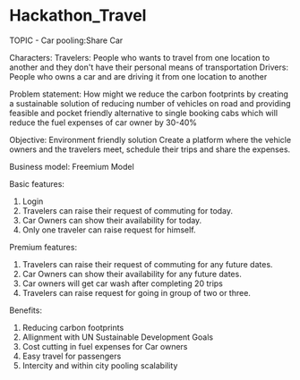 # Hackathon_Travel
TOPIC - Car pooling:Share Car

Characters:
Travelers: People who wants to travel from one location to another and they don't have their personal means of transportation
Drivers: People who owns a car and are driving it from one location to another

Problem statement:  How might we reduce the carbon footprints by creating a sustainable solution of reducing number of vehicles on road and providing feasible and pocket friendly alternative to single booking cabs which will reduce the fuel expenses of car owner by 30-40%

Objective: 
Environment friendly solution
Create a platform where the vehicle owners and the travelers meet, schedule their trips and share the expenses.

Business model: Freemium Model 

Basic features:
1. Login
2. Travelers can raise their request of commuting for today.
3. Car Owners can show their availability for today.
4. Only one traveler can raise request for himself.

Premium features:
1. Travelers can raise their request of commuting for any future dates.
2. Car Owners can show their availability for any future dates.
3. Car owners will get car wash after completing 20 trips
4. Travelers can raise request for going in group of two or three.  

Benefits:
1. Reducing carbon footprints
2. Allignment with UN Sustainable Development Goals
3. Cost cutting in fuel expenses for Car owners
4. Easy travel for passengers
5. Intercity and within city pooling scalability
